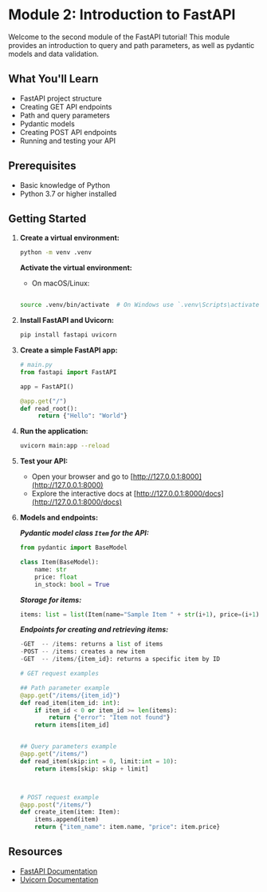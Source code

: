 # Module 2: Introduction to FastAPI

Welcome to the second module of the FastAPI tutorial! 
This module provides an introduction to query and path parameters, as well as pydantic models and data validation.

## What You'll Learn

- FastAPI project structure  
- Creating GET API endpoints  
- Path and query parameters  
- Pydantic models 
- Creating POST API endpoints  
- Running and testing your API

## Prerequisites

- Basic knowledge of Python
- Python 3.7 or higher installed

## Getting Started
1. **Create a virtual environment:**
    ```bash
    python -m venv .venv
    ```
    
    **Activate the virtual environment:**
    - On macOS/Linux:
    ```bash

    source .venv/bin/activate  # On Windows use `.venv\Scripts\activate`
    ```

1. **Install FastAPI and Uvicorn:**
    ```bash
    pip install fastapi uvicorn
    ```

2. **Create a simple FastAPI app:**
    ```python
    # main.py
    from fastapi import FastAPI

    app = FastAPI()

    @app.get("/")
    def read_root():
         return {"Hello": "World"}
    ```

3. **Run the application:**
    ```bash
    uvicorn main:app --reload
    ```

4. **Test your API:**
    - Open your browser and go to [http://127.0.0.1:8000](http://127.0.0.1:8000)
    - Explore the interactive docs at [http://127.0.0.1:8000/docs](http://127.0.0.1:8000/docs)
    

5. **Models and endpoints:**
    
    ***Pydantic model class `Item` for the API:***
    ```python
    from pydantic import BaseModel

    class Item(BaseModel):
        name: str
        price: float
        in_stock: bool = True
    ```

    ***Storage for items:***
    ```python
    items: list = list(Item(name="Sample Item " + str(i+1), price=(i+1) * 10.0, in_stock=True) for i in range(10))
    ```

    
    ***Endpoints for creating and retrieving items:***
    ```python
    -GET  -- /items: returns a list of items
    -POST -- /items: creates a new item
    -GET  -- /items/{item_id}: returns a specific item by ID
    ```

    ```python
    # GET request examples

    ## Path parameter example
    @app.get("/items/{item_id}")
    def read_item(item_id: int):
        if item_id < 0 or item_id >= len(items):
            return {"error": "Item not found"}
        return items[item_id]


    ## Query parameters example
    @app.get("/items/")
    def read_item(skip:int = 0, limit:int = 10):
        return items[skip: skip + limit]



    # POST request example
    @app.post("/items/")
    def create_item(item: Item):
        items.append(item)
        return {"item_name": item.name, "price": item.price}
    ```

## Resources

- [FastAPI Documentation](https://fastapi.tiangolo.com/)
- [Uvicorn Documentation](https://www.uvicorn.org/)


